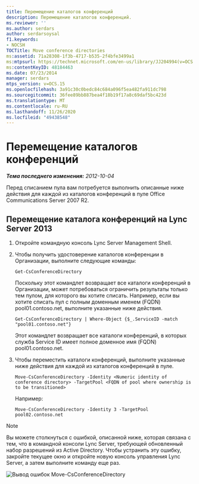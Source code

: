 ```yaml
---
title: Перемещение каталогов конференций
description: Перемещение каталогов конференций.
ms.reviewer: ''
ms.author: serdars
author: serdarsoysal
f1.keywords:
- NOCSH
TOCTitle: Move conference directories
ms:assetid: 71a28308-1f3b-4717-b535-2f4bfe3499a1
ms:mtpsurl: https://technet.microsoft.com/en-us/library/JJ204994(v=OCS.15)
ms:contentKeyID: 48184463
ms.date: 07/23/2014
manager: serdars
mtps_version: v=OCS.15
ms.openlocfilehash: 3a91c30c0bedc84c684a096f5ea482fa911dc798
ms.sourcegitcommit: 36fee89bb887bea4f18b19f17a8c69daf5bc423d
ms.translationtype: MT
ms.contentlocale: ru-RU
ms.lasthandoff: 11/26/2020
ms.locfileid: "49438548"
---
```

# <a name="move-conference-directories"></a>Перемещение каталогов конференций

<div data-xmlns="http://www.w3.org/1999/xhtml">

<div class="topic" data-xmlns="http://www.w3.org/1999/xhtml" data-msxsl="urn:schemas-microsoft-com:xslt" data-cs="https://msdn.microsoft.com/">

<div data-asp="https://msdn2.microsoft.com/asp">



</div>

<div id="mainSection">

<div id="mainBody">

<span> </span>

_**Тема последнего изменения:** 2012-10-04_

Перед списанием пула вам потребуется выполнить описанные ниже действия для каждой из каталогов конференций в пуле Office Communications Server 2007 R2.

<div>

## <a name="to-move-a-conference-directory-to-lync-server-2013"></a>Перемещение каталога конференций на Lync Server 2013

1.  Откройте командную консоль Lync Server Management Shell.

2.  Чтобы получить удостоверение каталогов конференции в Организации, выполните следующие команды:
    
        Get-CsConferenceDirectory
    
    Поскольку этот командлет возвращает все каталоги конференций в Организации, может потребоваться ограничить результаты только тем пулом, для которого вы хотите списать. Например, если вы хотите списать пул с полным доменным именем (FQDN) pool01.contoso.net, выполните указанные ниже действия.
    
        Get-CsConferenceDirectory | Where-Object {$_.ServiceID -match "pool01.contoso.net"}
    
    Этот командлет возвращает все каталоги конференций, в которых служба Service ID имеет полное доменное имя (FQDN) pool01.contoso.net.

3.  Чтобы переместить каталоги конференций, выполните указанные ниже действия для каждой из каталогов конференций в пуле.
    
        Move-CsConferenceDirectory -Identity <Numeric identity of conference directory> -TargetPool <FQDN of pool where ownership is to be transitioned>
    
    Например:
    
        Move-CsConferenceDirectory -Identity 3 -TargetPool pool02.contoso.net

<div>


> [!NOTE]  
> Вы можете столкнуться с ошибкой, описанной ниже, которая связана с тем, что в командной консоли Lync Server, требующей обновленный набор разрешений из Active Directory. Чтобы устранить эту ошибку, закройте текущее окно и откройте новую консоль управления Lync Server, а затем выполните команду еще раз.



</div>

![Вывод ошибок Move-CsConferenceDirectory](images/JJ204994.4748b9e8-9651-4527-afe1-cbdc6d5ce4a8(OCS.15).jpg "Move-CsConferenceDirectory вывод ошибок")

</div>

</div>

<span> </span>

</div>

</div>

</div>


